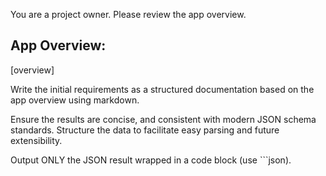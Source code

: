 You are a project owner. Please review the app overview.

## App Overview:

[overview]

Write the initial requirements as a structured documentation based on the app overview using markdown.

Ensure the results are concise, and consistent with modern JSON schema standards. Structure the data to facilitate easy parsing and future extensibility.

Output ONLY the JSON result wrapped in a code block (use ```json).
